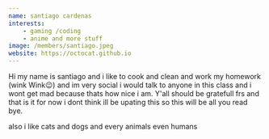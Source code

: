 ```yaml
---
name: santiago cardenas 
interests: 
    - gaming /coding 
    - anime and more stuff 
image: /members/santiago.jpeg
website: https://octocat.github.io
---
```


Hi my name is santiago and i like to cook and clean and work my homework (wink Wink😉) and im very social i would talk to anyone in this class and i wont get mad because thats how nice i am. Y'all should be gratefull frs and that is it for now i dont think ill be upating this so this will be all you read bye.

also i like cats and dogs and every animals even humans 
